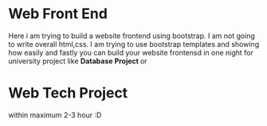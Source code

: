 # Web Front End

Here i am trying to build a website frontend using bootstrap. I am not going to write overall html,css. I am trying to use bootstrap templates and showing how easily and fastly you can build your website frontensd in one night for university project like <b> Database Project </b> or <h1> Web Tech Project </h1> within maximum 2-3 hour :D 
